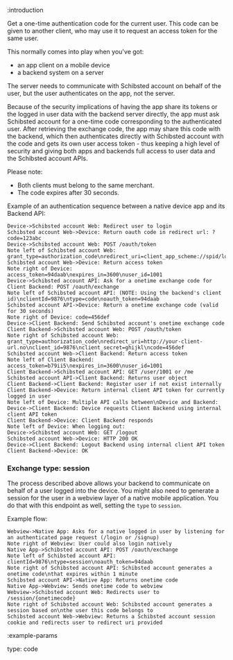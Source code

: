 :introduction

Get a one-time authentication code for the current user. This code can be given
to another client, who may use it to request an access token for the same user.

This normally comes into play when you've got:

* an app client on a mobile device
* a backend system on a server

The server needs to communicate with Schibsted account on behalf of the user, but the user
authenticates on the app, not the server.

Because of the security implications of having the app share its tokens or the
logged in user data with the backend server directly, the app must ask Schibsted account for
a one-time code corresponding to the authenticated user. After retrieving the
exchange code, the app may share this code with the backend, which then
authenticates directly with Schibsted account with the code and gets its own user access
token - thus keeping a high level of security and giving both apps and backends
full access to user data and the Schibsted account APIs.

Please note:

- Both clients must belong to the same merchant.
- The code expires after 30 seconds.

Example of an authentication sequence between a native device app and its Backend API:

```sequence-diagram
Device->Schibsted account Web: Redirect user to login
Schibsted account Web->Device: Return oauth code in redirect url: ?code=123abc
Device->Schibsted account Web: POST /oauth/token
Note left of Schibsted account Web: grant_type=authorization_code\nredirect_uri=client_app_scheme://spid/login\nclient_id=1234\nclient_secret=abcd\ncode=123abc
Schibsted account Web->Device: Return access token
Note right of Device: access_token=94daab\nexpires_in=3600\nuser_id=1001
Device->Schibsted account API: Ask for a onetime exchange code for Client Backend: POST /oauth/exchange
Note left of Schibsted account API: (NOTE: Using the backend's client id)\nclientId=9876\ntype=code\noauth_token=94daab
Schibsted account API->Device: Return a onetime exchange code (valid for 30 seconds)
Note right of Device: code=456def
Device->Client Backend: Send Schibsted account's onetime exchange code
Client Backend->Schibsted account Web: POST /oauth/token
Note right of Schibsted account Web: grant_type=authorization_code\nredirect_uri=http://your-client-url.no\nclient_id=9876\nclient_secret=ghijkl\ncode=456def
Schibsted account Web->Client Backend: Return access token
Note left of Client Backend: access_token=b79ii5\nexpires_in=3600\nuser_id=1001
Client Backend->Schibsted account API: GET /user/1001 or /me
Schibsted account API->Client Backend: Returns user object
Client Backend->Client Backend: Register user if not exist internally
Client Backend->Device: Return internal client API token for currently logged in user
Note left of Device: Multiple API calls between\nDevice and Backend:
Device->Client Backend: Device requests Client Backend using internal client API token
Client Backend->Device: Client Backend responds
Note left of Device: When logging out:
Device->Schibsted account Web: GET /logout
Schibsted account Web->Device: HTTP 200 OK
Device->Client Backend: Logout Backend using internal client API token
Client Backend->Device: OK
```

### Exchange type: session

The process described above allows your backend to communicate on behalf of a
user logged into the device. You might also need to generate a session for the
user in a webview layer of a native mobile application. You do that with this
endpoint as well, setting the `type` to `session`.

Example flow:

```sequence-diagram
Webview->Native App: Asks for a native logged in user by listening for an authenticated page request (/login or /signup)
Note right of Webview: User could also login natively
Native App->Schibsted account API: POST /oauth/exchange
Note left of Schibsted account API: clientId=9876\ntype=session\noauth_token=94daab
Note right of Schibsted account API: Schibsted account generates a onetime code\nthat expires within 1 minute
Schibsted account API->Native App: Returns onetime code
Native App->Webview: Sends onetime code to webview
Webview->Schibsted account Web: Redirects user to /session/{onetimecode}
Note right of Schibsted account Web: Schibsted account generates a session based on\nthe user this code belongs to
Schibsted account Web->Webview: Returns a Schibsted account session cookie and redirects user to redirect uri provided
```

:example-params

type: code
